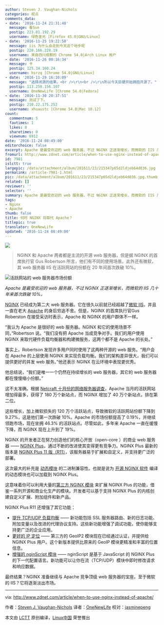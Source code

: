 ```yaml
---
author: Steven J. Vaughan-Nichols
categories: 观点
comments_data:
- date: '2016-11-24 21:31:48'
  message: 看Sun
  postip: 223.81.192.29
  username: 绿色圣光 [Firefox 45.0|GNU/Linux]
- date: '2016-11-25 19:22:50'
  message: iis 为什么会走到今天这个地步呢
  postip: 220.166.228.19
  username: 来自四川成都的 Chrome 54.0|Arch Linux 用户
- date: '2016-11-26 00:16:34'
  message: 卡
  postip: 125.34.160.24
  username: hsrzq [Chrome 54.0|GNU/Linux]
- date: '2016-11-29 16:10:09'
  message: "选择闭源的结果。<br />\r\n<br />\r\n所以今天巨硬开始拥抱开源了。"
  postip: 113.250.156.107
  username: OneNewLife [Chrome 54.0|Fedora]
- date: '2016-11-30 20:37:51'
  message: 测试了下。
  postip: 210.22.175.252
  username: xhuaustc [Chrome 54.0|Mac 10.12]
count:
  commentnum: 5
  favtimes: 1
  likes: 0
  sharetimes: 0
  viewnum: 8912
date: '2016-11-24 08:49:00'
editorchoice: false
excerpt: Apache 是最受欢迎的 web 服务器，不过 NGINX 正逐渐增长，而微软的 IIS 几十年来首次跌破 10%。
fromurl: http://www.zdnet.com/article/when-to-use-nginx-instead-of-apache/
id: 7981
islctt: true
largepic: /data/attachment/album/201611/23/215347p65d2ldjeb64d036.jpg
permalink: /article-7981-1.html
pic: /data/attachment/album/201611/23/215347p65d2ldjeb64d036.jpg.thumb.jpg
related: []
reviewer: ''
selector: ''
summary: Apache 是最受欢迎的 web 服务器，不过 NGINX 正逐渐增长，而微软的 IIS 几十年来首次跌破 10%。
tags:
- Nginx
- Apache
thumb: false
title: 何时 NGINX 将取代 Apache？
titlepic: true
translator: OneNewLife
updated: '2016-11-24 08:49:00'
---
```


![](/data/attachment/album/201611/23/215347p65d2ldjeb64d036.jpg)



> 
> NGINX 和 Apache 两者都是主流的开源 web 服务器，但是据 NGINX 的首席执行官 Gus Robertson 所言，他们有不同的使用场景。此外还有微软，其 web 服务器 IIS 在活跃网站的份额在 20 年间首次跌破 10%。
> 
> 
> 


![活跃网站的 web 服务器市场份额](/data/attachment/album/201611/23/215359soovdv6e3mm5omll.png)


*Apache 是最受欢迎的 web 服务器，不过 NGINX 正逐渐增长，而微软的 IIS 几十年来首次跌破 10%。*


[NGINX](https://www.nginx.com/) 已经成为第二大 web 服务器。它在很久以前就已经超越了[微软 IIS](https://www.iis.net/)，并且一直在老大 [Apache](https://httpd.apache.org/) 的身后穷追不舍。但是，NGINX 的首席执行官Gus Roberston 在接受采访时表示，Apache 和 NGINX 的用户群体不一样。


“我认为 Apache 是很好的 web 服务器。NGINX 和它的使用场景不同，”Robertson 说。“我们没有把 Apache 当成竞争对手。我们的用户使用 NGINX 来取代硬件负载均衡器和构建微服务，这两个都不是 Apache 的长处。”


事实上，Robertson 发现许多用户同时使用了这两种开源的 web 服务。“用户会在 Apache 的上层使用 NGINX 来实现负载均衡。我们的架构差异很大，我们可以提供更好的并发 web 服务。”他还表示 NGINX 在云环境中表现更优秀。


他总结说，“我们是唯一一个仍然在持续增长的 web 服务器，其它的 web 服务器都在慢慢缩小份额。”


这不太准确。根据 [Netcraft 十月份的网络服务器调查](https://news.netcraft.com/archives/2016/10/21/october-2016-web-server-survey.html)，Apache 当月的活跃网站增加得最多，获得了 180 万个新站点，而 NGINX 增加了 40 万个新站点，排在第二位。


这些增长，加上微软损失的 120 万个活跃站点，导致微软的活跃网站份额下降到 9.27%，这是他们第一次跌破 10%。Apache 的市场份额提高了 0.19%，并继续领跑市场，现在坐拥 46.3% 的活跃站点。尽管如此，多年来 Apache 一直在缓慢下降，而 NGINX 现在上升到了 19%。


NGINX 的开发者正在努力创造他们的核心开放（open-core ）的商业 web 服务器 —— [NGINX Plus](https://www.nginx.com/products/)，通过不断的改进使其变得更有竞争力。NGINX Plus 最新的版本是 [NGINX Plus 11 版（R11）](https://www.nginx.com/blog/nginx-plus-r11-released/)，该服务器易于扩展和自定义，并支持更广泛的部署。


这次最大的补充是 [动态模块](https://www.nginx.com/blog/nginx-plus-r11-released/?utm_source=nginx-plus-r11-released&utm_medium=blog#r11-dynamic-modules) 的二进制兼容性。也就是说为 [开源 NGINX 软件](https://www.nginx.com/products/download-oss/) 编译的动态模块也可以加载到 NGINX Plus。


这意味着你可以利用大量的[第三方 NGINX 模块](https://www.nginx.com/resources/wiki/modules/index.html?utm_source=nginx-plus-r11-released&utm_medium=blog) 来扩展 NGINX Plus 的功能，借鉴一系列开源和商业化生产的模块。开发者可以基于支持 NGINX Plus 的内核创建自定义扩展、附加组件和新产品。


NGINX Plus R11 还增强了其它功能：


* [提升 TCP/UDP 负载均衡](https://www.nginx.com/blog/nginx-plus-r11-released/?utm_source=nginx-plus-r11-released&utm_medium=blog#r11-tcp-udp-lb) —— 新功能包括 SSL 服务器路由、新的日志功能、附加变量以及改进的代理协议支持。这些新功能增强了调试功能，使你能够支持更广泛的企业应用。
* [更好的 IP 定位](https://www.nginx.com/blog/nginx-plus-r11-released/?utm_source=nginx-plus-r11-released&utm_medium=blog#r11-geoip2) —— 第三方的 GeoIP2 模块现在已经通过认证，并提供给 NGINX Plus 用户。这个新版本提供比原来的 GeoIP 模块更精准和丰富的位置信息。
* [增强的 nginScript 模块](https://www.nginx.com/blog/nginx-plus-r11-released/?utm_source=nginx-plus-r11-released&utm_medium=blog#r11-nginScript) —— nginScript 是基于 JavaScript 的 NGINX Plus 的下一代配置语言。新功能可以让你在流（TCP/UDP）模块中即时修改请求和响应数据。


最终结果？NGINX 准备继续与 Apache 竞争顶级 web 服务器的宝座。至于微软的 IIS？它将逐渐淡出市场。




---


via: <http://www.zdnet.com/article/when-to-use-nginx-instead-of-apache/>


作者：[Steven J. Vaughan-Nichols](http://www.zdnet.com/meet-the-team/us/steven-j-vaughan-nichols/) 译者：[OneNewLife](https://github.com/OneNewLife) 校对：[jasminepeng](https://github.com/jasminepeng)


本文由 [LCTT](https://github.com/LCTT/TranslateProject) 原创编译，[Linux中国](https://linux.cn/) 荣誉推出